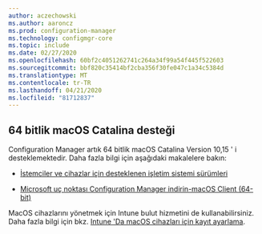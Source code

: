 ```yaml
---
author: aczechowski
ms.author: aaroncz
ms.prod: configuration-manager
ms.technology: configmgr-core
ms.topic: include
ms.date: 02/27/2020
ms.openlocfilehash: 60bf2c4051262741c264a34f99a54f445f522603
ms.sourcegitcommit: bbf820c35414bf2cba356f30fe047c1a34c5384d
ms.translationtype: MT
ms.contentlocale: tr-TR
ms.lasthandoff: 04/21/2020
ms.locfileid: "81712837"
---
```

## <a name="support-for-64-bit-macos-catalina"></a><a name="bkmk_mac"></a>64 bitlik macOS Catalina desteği

<!--3696246-->

Configuration Manager artık 64 bitlik macOS Catalina Version 10,15 ' i desteklemektedir. Daha fazla bilgi için aşağıdaki makalelere bakın:

- [İstemciler ve cihazlar için desteklenen işletim sistemi sürümleri](../../../../plan-design/configs/supported-operating-systems-for-clients-and-devices.md#mac-computers)

- [Microsoft uç noktası Configuration Manager indirin-macOS Client (64-bit)](https://www.microsoft.com/download/details.aspx?id=100850)

MacOS cihazlarını yönetmek için Intune bulut hizmetini de kullanabilirsiniz. Daha fazla bilgi için bkz. [Intune 'Da macOS cihazları için kayıt ayarlama](https://docs.microsoft.com/intune/enrollment/macos-enroll).
